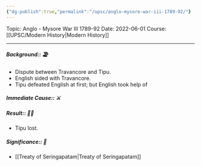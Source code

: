 ```yaml
---
{"dg-publish":true,"permalink":"/upsc/anglo-mysore-war-iii-1789-92/"}
---
```


Topic: Anglo - Mysore War III 1789-92
Date: 2022-06-01
Course: [[UPSC/Modern History\|Modern History]]


---

##### Background:: 🏖️
- Dispute between Travancore and Tipu. 
- English sided with Travancore.
- Tipu defeated English at first; but English took help of 
##### Immediate Cause:: ⚔️
##### Result:: 🤔💭
- Tipu lost. 
##### Significance:: 👀
- [[Treaty of Seringapatam\|Treaty of Seringapatam]]
